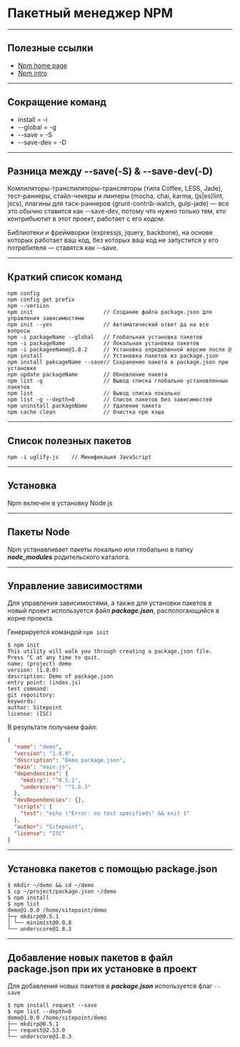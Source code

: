 # Пакетный менеджер NPM

---
## Полезные ссылки

* [Npm home page](https://www.npmjs.com)
* [Npm intro](http://prgssr.ru/development/vvedenie-v-paketnyj-menedzher-npm-dlya-nachinayushih.html#heading-section-1)

---
## Сокращение команд
- install = -i
- --global = -g
- --save = -S
- --save-dev = -D

---
## Разница между --save(-S) & --save-dev(-D)
Компиляторы-транспиляторы-трансляторы (типа Coffee, LESS, Jade), тест-раннеры, стайл-чекеры и линтеры (mocha, chai, karma, (js|es)lint, jscs), плагины для таск-раннеров (grunt-contrib-watch, gulp-jade) — все это обычно ставится как --save-dev, потому что нужно только тем, кто контрибьютит в этот проект, работает с его кодом.

Библиотеки и фреймворки (expressjs, jquery, backbone), на основе которых работает ваш код, без которых ваш код не запустится у его потребителя — ставятся как --save.

---
## Краткий список команд
```console
npm config
npm config get prefix
npm --version
npm init                      // Создание файла package.json для управления зависимостями
npm init --yes                // Автоматический ответ да на все вопросы
npm -i packageName --global   // Глобальная установка пакетов
npm -i packageName            // Локальная установка пакетов
npm -i packageeName@1.8.2     // Установка определенной версии после @
npm install                   // Установка пакетов из package.json
npm install pakcageName --save// Сохранение пакета в package.json при установке
npm update packageName        // Обновление пакета
npm list -g                   // Вывод списка глобально установленных пакетов
npm list                      // Вывод списка локально
npm list -g --depth=0         // Список пакетов без зависимостей
npm uninstall packageName     // Удаление пакета
npm cache clean               // Очистка npm кэша
```

---
## Список полезных пакетов
```console
npm -i uglify-js    // Минификация JavaScript
```

---
## Установка

Npm включен в установку Node.js

---
## Пакеты Node

Npm устанавливает пакеты локально или глобально в папку ***node_modules*** родительского каталога.

---
## Управление зависимостями

Для управления зависимостями, а также для установки пакетов в новый проект используется файл ***package.json***, распологающийся в корне проекта.

Генерируется командой `npm init`
```console
$ npm init
This utility will walk you through creating a package.json file.
Press ^C at any time to quit.
name: (project) demo
version: (1.0.0)
description: Demo of package.json
entry point: (index.js)
test command:
git repository:
keywords:
author: Sitepoint
license: (ISC)
```

В результате получаем файл:
```json
{
  "name": "demo",
  "version": "1.0.0",
  "description": "Demo package.json",
  "main": "main.js",
  "dependencies": {
    "mkdirp": "^0.5.1",
    "underscore": "^1.8.3"
  },
  "devDependencies": {},
  "scripts": {
    "test": "echo \"Error: no test specified\" && exit 1"
  },
  "author": "Sitepoint",
  "license": "ISC"
}
```

---
## Установка пакетов с помощью package.json
```console
$ mkdir ~/demo && cd ~/demo
$ cp ~/project/package.json ~/demo
$ npm install
$ npm list
demo@1.0.0 /home/sitepoint/demo
├─┬ mkdirp@0.5.1
│ └── minimist@0.0.8
└── underscore@1.8.3
```

---
## Добавление новых пакетов в файл package.json при их установке в проект

Для добавления новых пакетов в ***package.json*** используется флаг `--save`
```console
$ npm install request --save
$ npm list --depth=0
demo@1.0.0 /home/sitepoint/demo
├── mkdirp@0.5.1
├── request@2.53.0
└── underscore@1.8.3
```